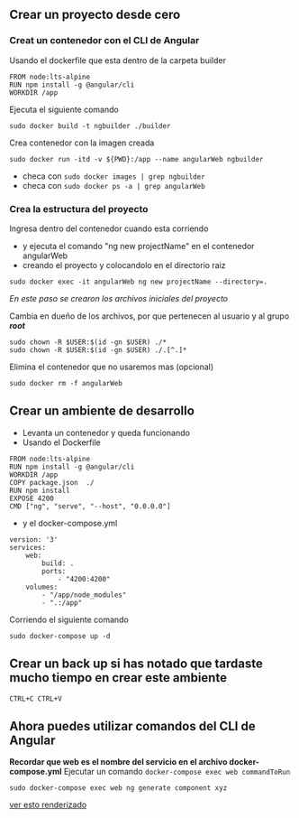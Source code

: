## Crear un proyecto desde cero
### Creat un contenedor con  el CLI de Angular
Usando el dockerfile que esta dentro de la carpeta builder
```
FROM node:lts-alpine
RUN npm install -g @angular/cli
WORKDIR /app
```
Ejecuta el siguiente comando

```
sudo docker build -t ngbuilder ./builder
```
Crea contenedor con la imagen creada
```
sudo docker run -itd -v ${PWD}:/app --name angularWeb ngbuilder
```

- checa con `sudo docker images | grep ngbuilder`
- checa con `sudo docker ps -a | grep angularWeb`

### Crea la estructura del proyecto
Ingresa dentro del contenedor cuando esta corriendo
- y ejecuta el comando "ng new projectName" en el contenedor angularWeb
- creando el proyecto y colocandolo en el directorio raiz
```
sudo docker exec -it angularWeb ng new projectName --directory=.
```
*En este paso se crearon los archivos iniciales del proyecto*

Cambia en dueño de los archivos, por que pertenecen al usuario y al grupo ***root***
```
sudo chown -R $USER:$(id -gn $USER) ./*
sudo chown -R $USER:$(id -gn $USER) ./.[^.]*
```

Elimina el contenedor que no usaremos mas (opcional)
```
sudo docker rm -f angularWeb
```
## Crear un ambiente de desarrollo

- Levanta un contenedor y queda funcionando
- Usando el Dockerfile 
```
FROM node:lts-alpine
RUN npm install -g @angular/cli
WORKDIR /app
COPY package.json  ./
RUN npm install
EXPOSE 4200
CMD ["ng", "serve", "--host", "0.0.0.0"]
```
- y el docker-compose.yml
```
version: '3'
services:
    web:
        build: .
        ports:
            - "4200:4200"
    volumes:
        - "/app/node_modules"
        - ".:/app"
```
Corriendo el siguiente comando 
```
sudo docker-compose up -d
```
## Crear un back up si has notado  que tardaste mucho tiempo en crear este ambiente

```
CTRL+C CTRL+V
```
## Ahora puedes utilizar comandos del CLI de Angular
**Recordar que web es el nombre del servicio en el archivo docker-compose.yml**
Ejecutar un comando `docker-compose exec web commandToRun`
```
sudo docker-compose exec web ng generate component xyz
```

[ver esto renderizado](https://stackedit.io/app#) 
